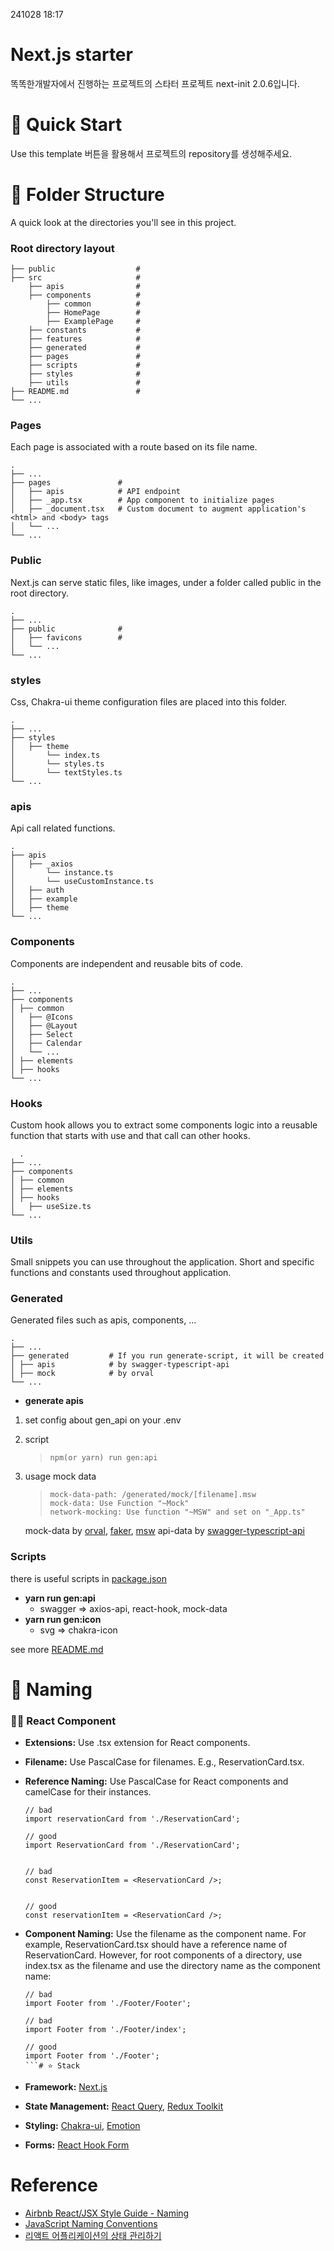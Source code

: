 241028 18:17
# Next.js starter



똑똑한개발자에서 진행하는 프로젝트의 스타터 프로젝트 next-init 2.0.6입니다.

# 🚀 Quick Start

Use this template 버튼을 활용해서 프로젝트의 repository를 생성해주세요.

# 📁 Folder Structure

A quick look at the directories you'll see in this project.


### Root directory layout

    ├── public                  #
    ├── src                     #
        ├── apis                #
        ├── components          #
            ├── common          #
            ├── HomePage        #
            ├── ExamplePage     #
        ├── constants           #
        ├── features            #
        ├── generated           #
        ├── pages               #
        ├── scripts             #
        ├── styles              #
        ├── utils               #
    ├── README.md               #
    └── ...

### Pages

Each page is associated with a route based on its file name.

    .
    ├── ...
    ├── pages               #
    │   ├── apis            # API endpoint
    │   ├── _app.tsx        # App component to initialize pages
    │   ├── _document.tsx   # Custom document to augment application's <html> and <body> tags
    │   └── ...
    └── ...

### Public

Next.js can serve static files, like images, under a folder called public in the root directory.

    .
    ├── ...
    ├── public              #
    │   ├── favicons        #
    │   └── ...
    └── ...

### styles

Css, Chakra-ui theme configuration files are placed into this folder.

    .
    ├── ...
    ├── styles           
    │   ├── theme        
    │       └── index.ts
    │       └── styles.ts
    │       └── textStyles.ts
    └── ...

### apis

Api call related functions.

    .
    ├── apis              
    │   ├── _axios        
    │       └── instance.ts
    │       └── useCustomInstance.ts
    │   ├── auth          
    │   ├── example       
    │   ├── theme         
    └── ...

### Components

Components are independent and reusable bits of code.

    .
    ├── ...
    ├── components   
    │ ├── common     
    │   ├── @Icons   
    │   ├── @Layout  
    │   ├── Select   
    │   ├── Calendar 
    │   └── ...      
    │ ├── elements   
    │ ├── hooks       
    └── ...

### Hooks

Custom hook allows you to extract some components logic into a reusable function that starts with use and that call can other hooks.

      .
    ├── ...
    ├── components   
    │ ├── common     
    │ ├── elements   
    │ ├── hooks      
    │   ├── useSize.ts       
    └── ...
### Utils

Small snippets you can use throughout the application. Short and specific functions and constants used throughout application.

### Generated

Generated files such as apis, components, ...

    .
    ├── ...
    ├── generated         # If you run generate-script, it will be created
    │ ├── apis            # by swagger-typescript-api
    │ ├── mock            # by orval
    └── ...

- **generate apis**

1. set config about gen_api on your .env
2. script

   > ```
   > npm(or yarn) run gen:api
   > ```

3. usage mock data

   > ```
   > mock-data-path: /generated/mock/[filename].msw
   > mock-data: Use Function "~Mock"
   > network-mocking: Use function "~MSW" and set on "_App.ts"
   > ```

   mock-data by [orval](https://orval.dev/reference/configuration/overview), [faker](https://github.com/faker-js/faker), [msw](https://mswjs.io/docs/getting-started/mocks/rest-api)
   api-data by [swagger-typescript-api](https://www.npmjs.com/package/swagger-typescript-api)

### Scripts

there is useful scripts in [package.json](package.json)

- **yarn run gen:api**
  - swagger => axios-api, react-hook, mock-data
- **yarn run gen:icon**
  - svg => chakra-icon

see more [README.md](/src/scripts/README.md)

# 📛 Naming

### 👨‍🦳 React Component

- **Extensions:** Use .tsx extension for React components.

- **Filename:** Use PascalCase for filenames. E.g., ReservationCard.tsx.

- **Reference Naming:** Use PascalCase for React components and camelCase for their instances.

  ```tsx
  // bad
  import reservationCard from './ReservationCard';
 
  // good
  import ReservationCard from './ReservationCard';
  
  
  // bad
  const ReservationItem = <ReservationCard />;
  
  
  // good
  const reservationItem = <ReservationCard />;
  ```

- **Component Naming:** Use the filename as the component name. For example, ReservationCard.tsx should have a reference name of ReservationCard. However, for root components of a directory, use index.tsx as the filename and use the directory name as the component name:

  ```tsx
  // bad
  import Footer from './Footer/Footer';

  // bad
  import Footer from './Footer/index';

  // good
  import Footer from './Footer';
  ```# ⭐️ Stack

- **Framework:** [Next.js](https://nextjs.org/)
- **State Management:** [React Query](https://react-query.tanstack.com/), [Redux Toolkit](https://redux-toolkit.js.org/)
- **Styling:** [Chakra-ui](https://chakra-ui.com/), [Emotion](https://emotion.sh/docs/introduction)
- **Forms:** [React Hook Form](https://react-hook-form.com/)
# Reference

- [Airbnb React/JSX Style Guide - Naming](https://github.com/airbnb/javascript/tree/master/react#naming)
- [JavaScript Naming Conventions](https://www.robinwieruch.de/javascript-naming-conventions)
- [리액트 어플리케이션의 상태 관리하기](https://www.kenrhee.com/blog/react-application-state-management)
